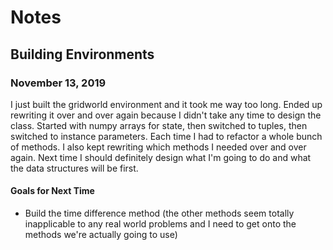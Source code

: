# Notes

## Building Environments

### November 13, 2019
I just built the gridworld environment and it took me way too long. Ended up rewriting it over and over again because I didn't take any time to design the class. Started with numpy arrays for state, then switched to tuples, then switched to instance parameters. Each time I had to refactor a whole bunch of methods. I also kept rewriting which methods I needed over and over again. Next time I should definitely design what I'm going to do and what the data structures will be first.

#### Goals for Next Time
- Build the time difference method (the other methods seem totally inapplicable to any real world problems and I need to get onto the methods we're actually going to use)

